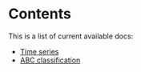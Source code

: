 # Contents

This is a list of current available docs:

 - [Time series](time_series.md)
 - [ABC classification](abc.md)

